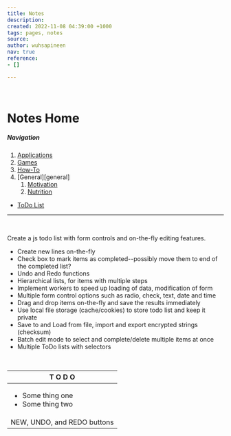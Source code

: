```yaml
---
title: Notes
description: 
created: 2022-11-08 04:39:00 +1000
tags: pages, notes
source: 
author: wuhsapineen
nav: true
reference:
- []

---
```

<br />

# Notes Home

##### Navigation

1.  [Applications][apps]
1.  [Games][games]
1.  [How-To][howto]
1.  [General][general]
    1.  [Motivation][motivation]
    1.  [Nutrition][nutrition]
-   [ToDo List][*]

---
<br />

Create a js todo list with form controls and on-the-fly editing features.
-   Create new lines on-the-fly
-   Check box to mark items as completed--possibly move them to end of the completed list?
-   Undo and Redo functions
-   Hierarchical lists, for items with multiple steps
-   Implement workers to speed up loading of data, modification of form
-   Multiple form control options such as radio, check, text, date and time
-   Drag and drop items on-the-fly and save the results immediately
-   Use local file storage (cache/cookies) to store todo list and keep it private
-   Save to and Load from file, import and export encrypted strings (checksum)
-   Batch edit mode to select and complete/delete multiple items at once
-   Multiple ToDo lists with selectors

<br />

| T O D O |
| --- |
| <div id="todolist"><ul><li>Some thing one</li><li>Some thing two</li></ul></div> |
| NEW, UNDO, and REDO buttons |

<!-- reference-links -->
[apps]: apps.md
[games]: games/index.md
[howto]: how-to.md
[motivation]: general/motivation.md
[nutrition]: general/nutrition.md
[*]: #todolist
<!-- endreference-links -->